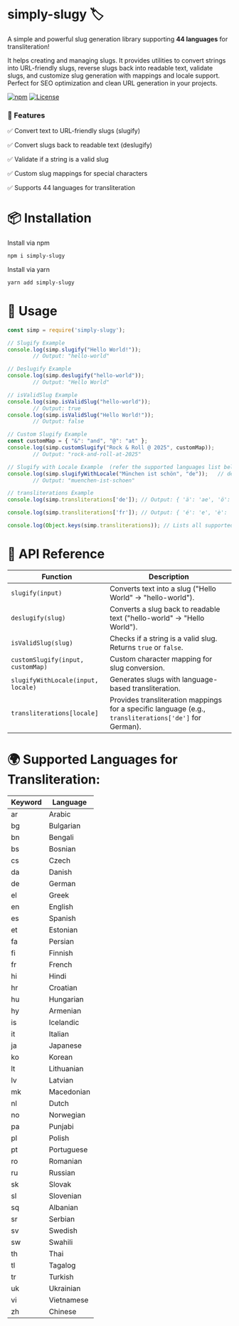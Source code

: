# simply-slugy 🏷️

A simple and powerful slug generation library supporting **44 languages** for transliteration!

It helps creating and managing slugs. It provides utilities to convert strings into URL-friendly slugs, reverse slugs back into readable text, validate slugs, and customize slug generation with mappings and locale support. Perfect for SEO optimization and clean URL generation in your projects.

[![npm](https://img.shields.io/npm/v/simply-slugy.svg)](https://www.npmjs.com/package/simply-slugy)  [![License](https://img.shields.io/npm/l/simply-slugy.svg)](LICENSE) 

### 📌 Features

✅ Convert text to URL-friendly slugs (slugify)

✅ Convert slugs back to readable text (deslugify)

✅ Validate if a string is a valid slug

✅ Custom slug mappings for special characters

✅ Supports 44 languages for transliteration

# 📦 Installation

Install via npm

```sh
npm i simply-slugy
```

Install via yarn

```sh
yarn add simply-slugy
```


# 🚀 Usage

```js
const simp = require('simply-slugy');

// Slugify Example
console.log(simp.slugify("Hello World!"));  
        // Output: "hello-world"

// Deslugify Example
console.log(simp.deslugify("hello-world"));  
        // Output: "Hello World"

// isValidSlug Example
console.log(simp.isValidSlug("hello-world"));  
        // Output: true
console.log(simp.isValidSlug("Hello World!"));  
        // Output: false

// Custom Slugify Example
const customMap = { "&": "and", "@": "at" };
console.log(simp.customSlugify("Rock & Roll @ 2025", customMap));  
        // Output: "rock-and-roll-at-2025"

// Slugify with Locale Example  (refer the supported languages list below)
console.log(simp.slugifyWithLocale("München ist schön", "de"));   // de : German
        // Output: "muenchen-ist-schoen"

// transliterations Example 
console.log(simp.transliterations['de']); // Output: { 'ä': 'ae', 'ö': 'oe', 'ü': 'ue', 'ß': 'ss' }

console.log(simp.transliterations['fr']); // Output: { 'é': 'e', 'è': 'e', 'à': 'a', 'ç': 'c', 'ô': 'o', 'û': 'u' }

console.log(Object.keys(simp.transliterations)); // Lists all supported languages
```

# 📜 API Reference

| Function              | Description                                                                 |
|-----------------------|-----------------------------------------------------------------------------|
| `slugify(input)`      | Converts text into a slug ("Hello World" → "hello-world").                 |
| `deslugify(slug)`     | Converts a slug back to readable text ("hello-world" → "Hello World").     |
| `isValidSlug(slug)`   | Checks if a string is a valid slug. Returns `true` or `false`.             |
| `customSlugify(input, customMap)` | Custom character mapping for slug conversion.                  |
| `slugifyWithLocale(input, locale)` | Generates slugs with language-based transliteration.          |
| `transliterations[locale]` | Provides transliteration mappings for a specific language (e.g., `transliterations['de']` for German). |


# 🌍 Supported Languages for Transliteration:

| Keyword       | Language          |
|---------------|-------------------|
| ar            | Arabic            |
| bg            | Bulgarian         |
| bn            | Bengali           |
| bs            | Bosnian           |
| cs            | Czech             |
| da            | Danish            |
| de            | German            |
| el            | Greek             |
| en            | English           |
| es            | Spanish           |
| et            | Estonian          |
| fa            | Persian           |
| fi            | Finnish           |
| fr            | French            |
| hi            | Hindi             |
| hr            | Croatian          |
| hu            | Hungarian         |
| hy            | Armenian          |
| is            | Icelandic         |
| it            | Italian           |
| ja            | Japanese          |
| ko            | Korean            |
| lt            | Lithuanian        |
| lv            | Latvian           |
| mk            | Macedonian        |
| nl            | Dutch             |
| no            | Norwegian         |
| pa            | Punjabi           |
| pl            | Polish            |
| pt            | Portuguese        |
| ro            | Romanian          |
| ru            | Russian           |
| sk            | Slovak            |
| sl            | Slovenian         |
| sq            | Albanian          |
| sr            | Serbian           |
| sv            | Swedish           |
| sw            | Swahili           |
| th            | Thai              |
| tl            | Tagalog           |
| tr            | Turkish           |
| uk            | Ukrainian         |
| vi            | Vietnamese        |
| zh            | Chinese           |